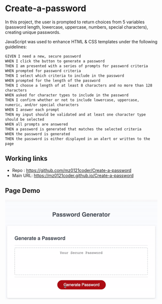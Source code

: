 # Create-a-password

In this project, the user is prompted to return choices from 5 variables (password length, lowercase, uppercase, numbers, special characters), creating unique passwords. 

JavaScript was used to enhance HTML & CSS templates under the following guidelines:

```
GIVEN I need a new, secure password
WHEN I click the button to generate a password
THEN I am presented with a series of prompts for password criteria
WHEN prompted for password criteria
THEN I select which criteria to include in the password
WHEN prompted for the length of the password
THEN I choose a length of at least 8 characters and no more than 128 characters
WHEN asked for character types to include in the password
THEN I confirm whether or not to include lowercase, uppercase, numeric, and/or special characters
WHEN I answer each prompt
THEN my input should be validated and at least one character type should be selected
WHEN all prompts are answered
THEN a password is generated that matches the selected criteria
WHEN the password is generated
THEN the password is either displayed in an alert or written to the page
```

## Working links
* Repo : https://github.com/mz0121coder/Create-a-password
* Main URL: https://mz0121coder.github.io/Create-a-password

## Page Demo 
![Create-a-password-demo](assets/Create-a-password-demo.gif)
